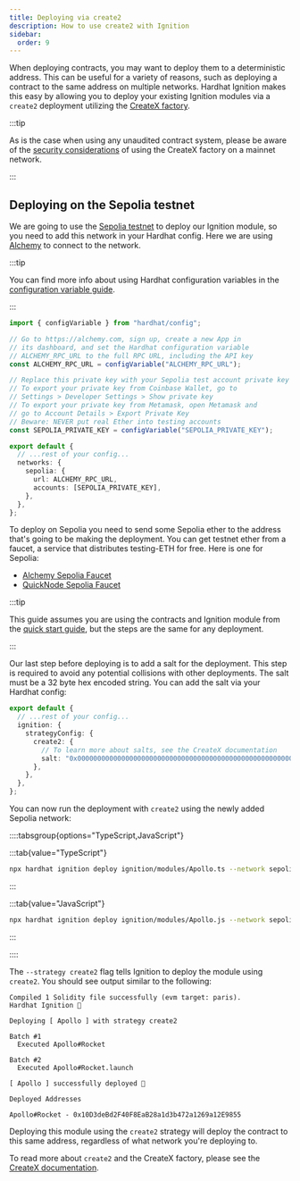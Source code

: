 ```yaml
---
title: Deploying via create2
description: How to use create2 with Ignition
sidebar:
  order: 9
---
```


When deploying contracts, you may want to deploy them to a deterministic address. This can be useful for a variety of reasons, such as deploying a contract to the same address on multiple networks. Hardhat Ignition makes this easy by allowing you to deploy your existing Ignition modules via a `create2` deployment utilizing the [CreateX factory](https://createx.rocks/).

:::tip

As is the case when using any unaudited contract system, please be aware of the [security considerations](https://github.com/pcaversaccio/createx?tab=readme-ov-file#security-considerations) of using the CreateX factory on a mainnet network.

:::

## Deploying on the Sepolia testnet

We are going to use the [Sepolia testnet](https://ethereum.org/en/developers/docs/networks/#sepolia) to deploy our Ignition module, so you need to add this network in your Hardhat config. Here we are using [Alchemy](https://alchemy.com/) to connect to the network.

:::tip

You can find more info about using Hardhat configuration variables in the [configuration variable guide](../../../docs/learn-more/configuration-variables.md).

:::

```ts
import { configVariable } from "hardhat/config";

// Go to https://alchemy.com, sign up, create a new App in
// its dashboard, and set the Hardhat configuration variable
// ALCHEMY_RPC_URL to the full RPC URL, including the API key
const ALCHEMY_RPC_URL = configVariable("ALCHEMY_RPC_URL");

// Replace this private key with your Sepolia test account private key
// To export your private key from Coinbase Wallet, go to
// Settings > Developer Settings > Show private key
// To export your private key from Metamask, open Metamask and
// go to Account Details > Export Private Key
// Beware: NEVER put real Ether into testing accounts
const SEPOLIA_PRIVATE_KEY = configVariable("SEPOLIA_PRIVATE_KEY");

export default {
  // ...rest of your config...
  networks: {
    sepolia: {
      url: ALCHEMY_RPC_URL,
      accounts: [SEPOLIA_PRIVATE_KEY],
    },
  },
};
```

To deploy on Sepolia you need to send some Sepolia ether to the address that's going to be making the deployment. You can get testnet ether from a faucet, a service that distributes testing-ETH for free. Here is one for Sepolia:

- [Alchemy Sepolia Faucet](https://sepoliafaucet.com/)
- [QuickNode Sepolia Faucet](https://faucet.quicknode.com/ethereum/sepolia)

:::tip

This guide assumes you are using the contracts and Ignition module from the [quick start guide](../getting-started/index.md), but the steps are the same for any deployment.

:::

Our last step before deploying is to add a salt for the deployment. This step is required to avoid any potential collisions with other deployments. The salt must be a 32 byte hex encoded string. You can add the salt via your Hardhat config:

```ts
export default {
  // ...rest of your config...
  ignition: {
    strategyConfig: {
      create2: {
        // To learn more about salts, see the CreateX documentation
        salt: "0x0000000000000000000000000000000000000000000000000000000000000000",
      },
    },
  },
};
```

You can now run the deployment with `create2` using the newly added Sepolia network:

::::tabsgroup{options="TypeScript,JavaScript"}

:::tab{value="TypeScript"}

```sh
npx hardhat ignition deploy ignition/modules/Apollo.ts --network sepolia --strategy create2
```

:::

:::tab{value="JavaScript"}

```sh
npx hardhat ignition deploy ignition/modules/Apollo.js --network sepolia --strategy create2
```

:::

::::

The `--strategy create2` flag tells Ignition to deploy the module using `create2`. You should see output similar to the following:

```
Compiled 1 Solidity file successfully (evm target: paris).
Hardhat Ignition 🚀

Deploying [ Apollo ] with strategy create2

Batch #1
  Executed Apollo#Rocket

Batch #2
  Executed Apollo#Rocket.launch

[ Apollo ] successfully deployed 🚀

Deployed Addresses

Apollo#Rocket - 0x10D3deBd2F40F8EaB28a1d3b472a1269a12E9855
```

Deploying this module using the `create2` strategy will deploy the contract to this same address, regardless of what network you're deploying to.

To read more about `create2` and the CreateX factory, please see the [CreateX documentation](https://github.com/pcaversaccio/createx).
